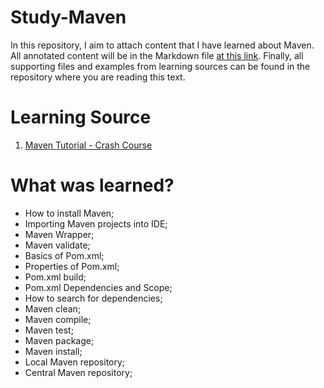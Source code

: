 # Study-Maven

In this repository, I aim to attach content that I have learned about Maven. All annotated content will be in the Markdown file [at this link](https://github.com/LuanTMoura/Study-Maven/blob/main/Maven%20Study%20Notes.md). Finally, all supporting files and examples from learning sources can be found in the repository where you are reading this text.

# Learning Source

01. [Maven Tutorial - Crash Course](https://www.youtube.com/watch?v=Xatr8AZLOsE)

# What was learned?
- How to install Maven;
- Importing Maven projects into IDE;
- Maven Wrapper;
- Maven validate;
- Basics of Pom.xml;
- Properties of Pom.xml;
- Pom.xml build;
- Pom.xml Dependencies and Scope;
- How to search for dependencies;
- Maven clean;
- Maven compile;
- Maven test;
- Maven package;
- Maven install;
- Local Maven repository;
- Central Maven repository;
